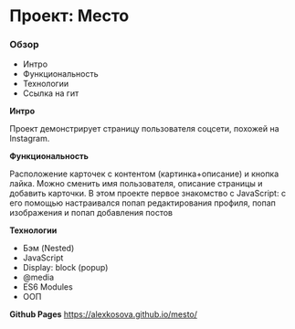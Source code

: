 # Проект: Место

### Обзор

* Интро
* Функциональность
* Технологии
* Ссылка на гит

**Интро**

Проект демонстрирует страницу пользователя соцсети, похожей на Instagram.

**Функциональность**

Расположение карточек с контентом (картинка+описание) и кнопка лайка. Можно сменить имя пользователя, описание страницы и добавить карточки. В этом проекте первое знакомство с JavaScript: с его помощью настраивался попап редактирования профиля, попап изображения и попап добавления постов

**Технологии**
* Бэм (Nested)
* JavaScript
* Display: block (popup)
* @media
* ES6 Modules
* ООП

**Github Pages**
https://alexkosova.github.io/mesto/